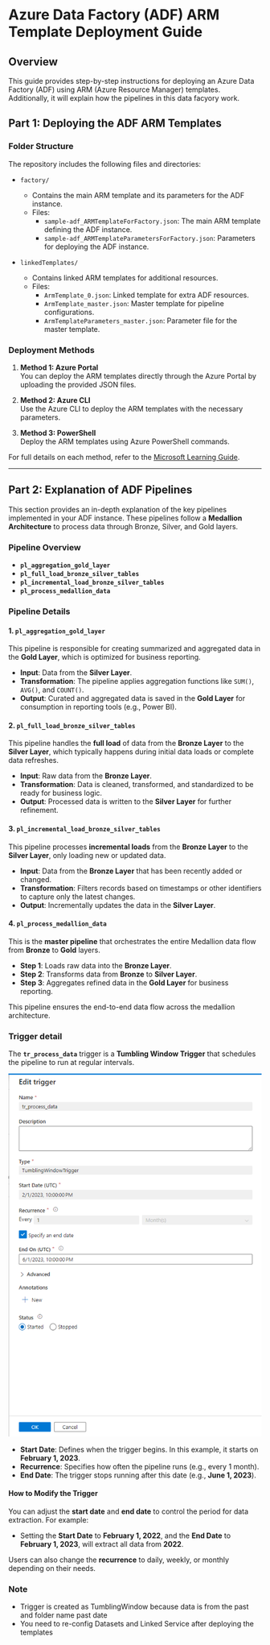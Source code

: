 # Azure Data Factory (ADF) ARM Template Deployment Guide

## Overview

This guide provides step-by-step instructions for deploying an Azure Data Factory (ADF) using ARM (Azure Resource Manager) templates. Additionally, it will explain how the pipelines in this data facyory work.

## Part 1: Deploying the ADF ARM Templates

### Folder Structure

The repository includes the following files and directories:

- `factory/`
  - Contains the main ARM template and its parameters for the ADF instance.
  - Files:
    - `sample-adf_ARMTemplateForFactory.json`: The main ARM template defining the ADF instance.
    - `sample-adf_ARMTemplateParametersForFactory.json`: Parameters for deploying the ADF instance.

- `linkedTemplates/`
  - Contains linked ARM templates for additional resources.
  - Files:
    - `ArmTemplate_0.json`: Linked template for extra ADF resources.
    - `ArmTemplate_master.json`: Master template for pipeline configurations.
    - `ArmTemplateParameters_master.json`: Parameter file for the master template.


### Deployment Methods

1. **Method 1: Azure Portal**  
   You can deploy the ARM templates directly through the Azure Portal by uploading the provided JSON files.

2. **Method 2: Azure CLI**  
   Use the Azure CLI to deploy the ARM templates with the necessary parameters.

3. **Method 3: PowerShell**  
   Deploy the ARM templates using Azure PowerShell commands.

For full details on each method, refer to the [Microsoft Learning Guide](https://learn.microsoft.com/en-us/azure/data-factory/).

---

## Part 2: Explanation of ADF Pipelines

This section provides an in-depth explanation of the key pipelines implemented in your ADF instance. These pipelines follow a **Medallion Architecture** to process data through Bronze, Silver, and Gold layers.

### Pipeline Overview

- **`pl_aggregation_gold_layer`**
- **`pl_full_load_bronze_silver_tables`**
- **`pl_incremental_load_bronze_silver_tables`**
- **`pl_process_medallion_data`**

### Pipeline Details

#### 1. `pl_aggregation_gold_layer`

This pipeline is responsible for creating summarized and aggregated data in the **Gold Layer**, which is optimized for business reporting.

- **Input**: Data from the **Silver Layer**.
- **Transformation**: The pipeline applies aggregation functions like `SUM()`, `AVG()`, and `COUNT()`.
- **Output**: Curated and aggregated data is saved in the **Gold Layer** for consumption in reporting tools (e.g., Power BI).

#### 2. `pl_full_load_bronze_silver_tables`

This pipeline handles the **full load** of data from the **Bronze Layer** to the **Silver Layer**, which typically happens during initial data loads or complete data refreshes.

- **Input**: Raw data from the **Bronze Layer**.
- **Transformation**: Data is cleaned, transformed, and standardized to be ready for business logic.
- **Output**: Processed data is written to the **Silver Layer** for further refinement.

#### 3. `pl_incremental_load_bronze_silver_tables`

This pipeline processes **incremental loads** from the **Bronze Layer** to the **Silver Layer**, only loading new or updated data.

- **Input**: Data from the **Bronze Layer** that has been recently added or changed.
- **Transformation**: Filters records based on timestamps or other identifiers to capture only the latest changes.
- **Output**: Incrementally updates the data in the **Silver Layer**.

#### 4. `pl_process_medallion_data`

This is the **master pipeline** that orchestrates the entire Medallion data flow from **Bronze** to **Gold** layers.

- **Step 1**: Loads raw data into the **Bronze Layer**.
- **Step 2**: Transforms data from **Bronze** to **Silver Layer**.
- **Step 3**: Aggregates refined data in the **Gold Layer** for business reporting.

This pipeline ensures the end-to-end data flow across the medallion architecture.

### Trigger detail
The **`tr_process_data`** trigger is a **Tumbling Window Trigger** that schedules the pipeline to run at regular intervals.

![Trigger](../appendix/trigger.png)

- **Start Date**: Defines when the trigger begins. In this example, it starts on **February 1, 2023**.
- **Recurrence**: Specifies how often the pipeline runs (e.g., every 1 month).
- **End Date**: The trigger stops running after this date (e.g., **June 1, 2023**).

#### How to Modify the Trigger

You can adjust the **start date** and **end date** to control the period for data extraction. For example:
- Setting the **Start Date** to **February 1, 2022**, and the **End Date** to **February 1, 2023**, will extract all data from **2022**.

Users can also change the **recurrence** to daily, weekly, or monthly depending on their needs.

### Note
- Trigger is created as TumblingWindow because data is from the past and folder name past date
- You need to re-config Datasets and Linked Service after deploying the templates
